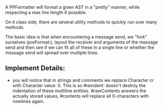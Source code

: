 A PPFormatter will format a given AST in a "pretty" manner, while respecting a max line length if possible.

On it class side, there are several utility methods to quickly run over many methods.

The basic idea is that when encountering a message send, we "fork" ourselves (preFormat:), layout the receiver and arguments of the message send and then see if we can fit all of these in a single line or whether the message send will spread over multiple lines.

## Implement Details:
* you will notice that in strings and comments we replace Character cr with Character value: 0. This is so #reindent: doesn't destroy the indentation of these multiline entities. #rawContents answers the actually stored values, #contents will replace all 0-characters with newlines again.